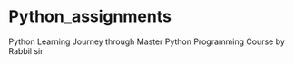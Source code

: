 # Python_assignments
Python Learning Journey through Master Python Programming  Course by Rabbil sir
